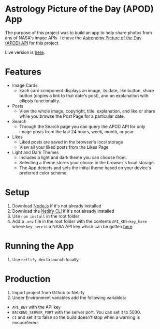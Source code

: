 # Astrology Picture of the Day (APOD) App

The purpose of this project was to build an app to help share photos from any of NASA's image APIs. I chose the [Astronomy Picture of the Day (APOD) API](https://github.com/nasa/apod-api) for this project.

Live version is [here](https://ep-shopify-challenge.netlify.app/).

# Features

- Image Cards
  - Each card component displays an image, its date, like button, share button (copies a link to that date's post), and an explanation with ellipsis functionality.
- Posts
  - View the whole image, copyright, title, explanation, and like or share while you browse the Post Page for a particular date.
- Search
  - Through the Search page you can query the APOD API for only image posts from the last 24 hours, week, month, or year.
- Likes
  - Liked posts are saved in the browser's local storage
  - View all your liked posts from the Likes Page
- Light and Dark Themes
  - Includes a light and dark theme you can choose from.
  - Selecting a theme stores your choice in the browser's local storage.
  - The App detects and sets the initial theme based on your device's preferred color scheme.

# Setup

1. Download [NodeJs](https://nodejs.org/en/) if it's not already installed
2. Download the [Netlify CLI](https://docs.netlify.com/cli/get-started/) if it's not already installed
3. Use `npm install` in the root folder
4. Add a `.env` file in the root folder with the contents `API_KEY=key_here` where `key_here` is a NASA API key which can be gotten [here](https://api.nasa.gov/).

# Running the App

1. Use `netlify dev` to launch locally

# Production
1. Import project from Github to Netlify
2. Under Environment variables add the following variables:
  - `API_KEY` with the API key
  - `BACKEND_SERVER_PORT` with the server port.  You can set it to 5000.
  - `CI` and set it to false so the build doesn't stop when a warning is encountered.
